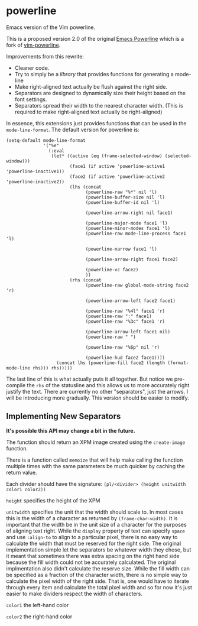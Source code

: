 powerline
=========

Emacs version of the Vim powerline.


This is a proposed version 2.0 of the original [Emacs Powerline](http://www.emacswiki.org/emacs/PowerLine) which is a fork of [vim-powerline](https://github.com/Lokaltog/vim-powerline).


Improvements from this rewrite:

* Cleaner code.
* Try to simply be a *library* that provides functions for generating a mode-line
* Make right-aligned text actually be flush against the right side.
* Separators are designed to dynamically size their height based on the font settings.
* Separators spread their width to the nearest character width.  (This is required to make right-aligned text actually be right-aligned)

In essence, this extensions just provides functions that can be used in the `mode-line-format`.  The default version for powerline is:

    (setq-default mode-line-format
                  '("%e"
                    (:eval
                     (let* ((active (eq (frame-selected-window) (selected-window)))
                            (face1 (if active 'powerline-active1 'powerline-inactive1))
                            (face2 (if active 'powerline-active2 'powerline-inactive2))
                            (lhs (concat
                                  (powerline-raw "%*" nil 'l)
                                  (powerline-buffer-size nil 'l)
                                  (powerline-buffer-id nil 'l)
    
                                  (powerline-arrow-right nil face1)
    
                                  (powerline-major-mode face1 'l)
                                  (powerline-minor-modes face1 'l)
                                  (powerline-raw mode-line-process face1 'l)
    
                                  (powerline-narrow face1 'l)
    
                                  (powerline-arrow-right face1 face2)
    
                                  (powerline-vc face2)
                                  ))
                            (rhs (concat
                                  (powerline-raw global-mode-string face2 'r)
    
                                  (powerline-arrow-left face2 face1)
    
                                  (powerline-raw "%4l" face1 'r)
                                  (powerline-raw ":" face1)
                                  (powerline-raw "%3c" face1 'r)
    
                                  (powerline-arrow-left face1 nil)
                                  (powerline-raw " ")
    
                                  (powerline-raw "%6p" nil 'r)
    
                                  (powerline-hud face2 face1))))
                       (concat lhs (powerline-fill face2 (length (format-mode-line rhs))) rhs)))))
    
                       
The last line of this is what actually puts it all together.  But notice we pre-compile the `rhs` of the statusline and this allows us to more accurately right justify the text.  There are currently no other "separators", just the arrows.  I will be introducing more gradually.  This version should be easier to modify.


## Implementing New Separators

**It's possible this API may change a bit in the future.**

The function should return an XPM image created using the `create-image` function.

There is a function called `memoize` that will help make calling the function multiple times with the same parameters be much quicker by caching the return value.

Each divider should have the signature: `(pl/<divider> (height unitwidth color1 color2))`

`height` specifies the height of the XPM

`unitwidth` specifies the unit that the width should scale to.  In most cases this is the width of a character as returned by `(frame-char-width)`.  It is important that the width be in the unit size of a character for the purposes of aligning text right.  While the `display` property of text can specify `space` and use `:align-to` to align to a particular pixel, there is no easy way to calculate the width that must be reserved for the right side.  The original implementation simple let the separators be whatever width they chose, but it meant that sometimes there was extra spacing on the right hand side because the fill width could not be accurately calculated.  The original implmentation also didn't calculate the reserve size.  While the fill width can be specified as a fraction of the character width, there is no simple way to calculate the pixel width of the right side.  That is, one would have to iterate through every item and calculate the total pixel width and so for now it's just easier to make dividers respect the width of characters.

`color1` the left-hand color

`color2` the right-hand color



